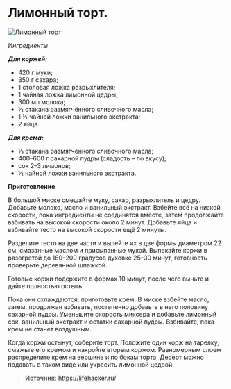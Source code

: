 # Лимонный торт.

![Лимонный торт](/images/Kulinar/Vipechka/limon-tort.jpg 'Лимонный торт')

_Ингредиенты_

_**Для коржей:**_

- 420 г муки;
- 350 г сахара;
- 1 столовая ложка разрыхлителя;
- 1 чайная ложка лимонной цедры;
- 300 мл молока;
- ½ стакана размягчённого сливочного масла;
- 1 ½ чайной ложки ванильного экстракта;
- 2 яйца.

_**Для крема:**_

- ⅓ стакана размягчённого сливочного масла;
- 400–600 г сахарной пудры (сладость – по вкусу);
- сок 2–3 лимонов;
- ½ чайной ложки ванильного экстракта.

**Приготовление**

В большой миске смешайте муку, сахар, разрыхлитель и цедру. Добавьте молоко, масло и ванильный экстракт. Взбейте всё на низкой скорости, пока ингредиенты не соединятся вместе, затем продолжайте взбивать на высокой скорости около 2 минут. Добавьте яйца и взбивайте тесто на высокой скорости ещё 2 минуты.

Разделите тесто на две части и вылейте их в две формы диаметром 22 см, смазанные маслом и присыпанные мукой. Выпекайте коржи в разогретой до 180–200 градусов духовке 25–30 минут, готовность проверьте деревянной шпажкой.

Готовые коржи подержите в формах 10 минут, после чего выньте и дайте полностью остыть.

Пока они охлаждаются, приготовьте крем. В миске взбейте масло, затем, продолжая взбивать, постепенно добавьте в него половину сахарной пудры. Уменьшите скорость миксера и добавьте лимонный сок, ванильный экстракт и остатки сахарной пудры. Взбивайте, пока крем не станет воздушным.

Когда коржи остынут, соберите торт. Положите один корж на тарелку, смажьте его кремом и накройте вторым коржом. Равномерным слоем распределите крем на вершине и по бокам торта. Десерт можно подавать в таком виде или украсить лимонной цедрой.

> **Источник**: https://lifehacker.ru/
